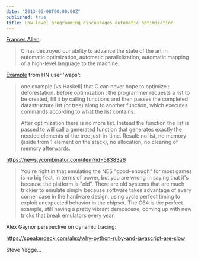 ```yaml
---
date: "2013-06-08T00:00:00Z"
published: true
title: Low-level programming discourages automatic optimization
---
```


[Frances Allen](https://news.ycombinator.com/item?id=5809336):

> C has destroyed our ability to advance the state of the art in automatic optimization, automatic parallelization, automatic mapping of a high-level language to the machine.

[Example](https://news.ycombinator.com/item?id=5811779) from HN user 'waps':

> one example \[vs Haskell] that C can never hope to optimize : deforestation. Before optimization : the programmer requests a list to be created, fill it by calling functions and then passes the completed datastructure list (or tree) along to another function, which executes commands according to what the list contains.
>
> After optimization there is no more list. Instead the function the list is passed to will call a generated function that generates exactly the needed elements of the tree just-in-time. Result: no list, no memory (aside from 1 element on the stack), no allocation, no clearing of memory afterwards.


https://news.ycombinator.com/item?id=5838326

> You're right in that emulating the NES "good-enough" for most games is no big feat, in terms of power, but you are wrong in saying that it's because the platform is "old". There are old systems that are much trickier to emulate simply because software takes advantage of every corner case in the hardware design, using cycle perfect timing to exploit unexpected behavior in the chipset. The C64 is the perfect example, still having a pretty vibrant demoscene, coming up with new tricks that break emulators every year.


Alex Gaynor perspective on dynamic tracing:

https://speakerdeck.com/alex/why-python-ruby-and-javascript-are-slow



Steve Yegge...



